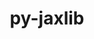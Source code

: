 ---
title: "py-jaxlib"
layout: cache
categories: [package, develop-2024-06-02]
meta: {"versions": ["0.4.23", "0.4.28", "0.4.3"], "compilers": ["gcc@=11.4.0", "gcc@=9.4.0"], "oss": ["ubuntu20.04", "ubuntu22.04"], "platforms": ["linux"], "targets": ["neoverse_v1", "ppc64le", "x86_64_v3"], "stacks": ["e4s", "e4s-neoverse_v1", "e4s-power", "ml-linux-x86_64-cpu", "ml-linux-x86_64-cuda", "root"], "num_specs": 7, "num_specs_by_stack": {"root": 7, "e4s-power": 1, "e4s-neoverse_v1": 1, "e4s": 1, "ml-linux-x86_64-cpu": 2, "ml-linux-x86_64-cuda": 2}}
spec_details: [{"hash": "pb4f4e4oq4aagn2mcgyhaabpvummizbs", "compiler": "gcc@=9.4.0", "versions": ["0.4.3"], "os": "ubuntu20.04", "platform": "linux", "target": "ppc64le", "variants": ["build_system=python_pip", "+cuda", "cuda_arch=70", "+nccl"], "stacks": ["root", "e4s-power"], "size": "-", "tarball": "https://binaries.spack.io/releases/develop-2024-06-02/build_cache/linux-ubuntu20.04-ppc64le/gcc-9.4.0/py-jaxlib-0.4.3/linux-ubuntu20.04-ppc64le-gcc-9.4.0-py-jaxlib-0.4.3-pb4f4e4oq4aagn2mcgyhaabpvummizbs.spack"}, {"hash": "pmdf6dsrst62bnq5v3bewm5oxttz2ffm", "compiler": "gcc@=11.4.0", "versions": ["0.4.28"], "os": "ubuntu22.04", "platform": "linux", "target": "neoverse_v1", "variants": ["build_system=python_pip", "~cuda"], "stacks": ["root", "e4s-neoverse_v1"], "size": "-", "tarball": "https://binaries.spack.io/releases/develop-2024-06-02/build_cache/linux-ubuntu22.04-neoverse_v1/gcc-11.4.0/py-jaxlib-0.4.28/linux-ubuntu22.04-neoverse_v1-gcc-11.4.0-py-jaxlib-0.4.28-pmdf6dsrst62bnq5v3bewm5oxttz2ffm.spack"}, {"hash": "plqacklpjkh4n2wxvvw57xzvjyqz246q", "compiler": "gcc@=11.4.0", "versions": ["0.4.28"], "os": "ubuntu22.04", "platform": "linux", "target": "x86_64_v3", "variants": ["build_system=python_pip", "~cuda"], "stacks": ["e4s", "root"], "size": "-", "tarball": "https://binaries.spack.io/releases/develop-2024-06-02/build_cache/linux-ubuntu22.04-x86_64_v3/gcc-11.4.0/py-jaxlib-0.4.28/linux-ubuntu22.04-x86_64_v3-gcc-11.4.0-py-jaxlib-0.4.28-plqacklpjkh4n2wxvvw57xzvjyqz246q.spack"}, {"hash": "z2xridoq4lnohr4ew3nb7v5xwwf7o5nt", "compiler": "gcc@=11.4.0", "versions": ["0.4.23"], "os": "ubuntu22.04", "platform": "linux", "target": "x86_64_v3", "variants": ["build_system=python_pip", "~cuda"], "stacks": ["root", "ml-linux-x86_64-cpu"], "size": "-", "tarball": "https://binaries.spack.io/releases/develop-2024-06-02/build_cache/linux-ubuntu22.04-x86_64_v3/gcc-11.4.0/py-jaxlib-0.4.23/linux-ubuntu22.04-x86_64_v3-gcc-11.4.0-py-jaxlib-0.4.23-z2xridoq4lnohr4ew3nb7v5xwwf7o5nt.spack"}, {"hash": "jesly6bquusrfbg5tatey3tshbmkmy2f", "compiler": "gcc@=11.4.0", "versions": ["0.4.28"], "os": "ubuntu22.04", "platform": "linux", "target": "x86_64_v3", "variants": ["build_system=python_pip", "+cuda", "cuda_arch=80", "+nccl"], "stacks": ["ml-linux-x86_64-cuda", "root"], "size": "-", "tarball": "https://binaries.spack.io/releases/develop-2024-06-02/build_cache/linux-ubuntu22.04-x86_64_v3/gcc-11.4.0/py-jaxlib-0.4.28/linux-ubuntu22.04-x86_64_v3-gcc-11.4.0-py-jaxlib-0.4.28-jesly6bquusrfbg5tatey3tshbmkmy2f.spack"}, {"hash": "ydpjqne7fkjro6xyozezbqkcusv6fukd", "compiler": "gcc@=11.4.0", "versions": ["0.4.23"], "os": "ubuntu22.04", "platform": "linux", "target": "x86_64_v3", "variants": ["build_system=python_pip", "+cuda", "cuda_arch=80", "+nccl"], "stacks": ["ml-linux-x86_64-cuda", "root"], "size": "-", "tarball": "https://binaries.spack.io/releases/develop-2024-06-02/build_cache/linux-ubuntu22.04-x86_64_v3/gcc-11.4.0/py-jaxlib-0.4.23/linux-ubuntu22.04-x86_64_v3-gcc-11.4.0-py-jaxlib-0.4.23-ydpjqne7fkjro6xyozezbqkcusv6fukd.spack"}, {"hash": "dkmfztes7ngo4a65b7ig7ughswb4j7os", "compiler": "gcc@=11.4.0", "versions": ["0.4.28"], "os": "ubuntu22.04", "platform": "linux", "target": "x86_64_v3", "variants": ["build_system=python_pip", "~cuda"], "stacks": ["root", "ml-linux-x86_64-cpu"], "size": "-", "tarball": "https://binaries.spack.io/releases/develop-2024-06-02/build_cache/linux-ubuntu22.04-x86_64_v3/gcc-11.4.0/py-jaxlib-0.4.28/linux-ubuntu22.04-x86_64_v3-gcc-11.4.0-py-jaxlib-0.4.28-dkmfztes7ngo4a65b7ig7ughswb4j7os.spack"}]
---